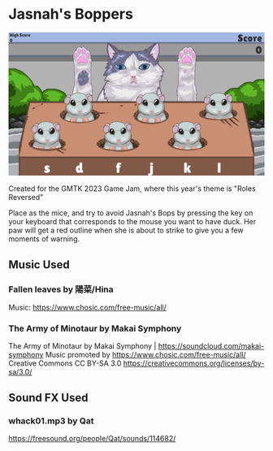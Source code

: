 # Jasnah's Boppers

![game screenshot, a cat about to bop some mice](JasnahsBoppers.png "Jasnah's Boppers")

Created for the GMTK 2023 Game Jam, where this year's theme is "Roles Reversed"

Place as the mice, and try to avoid Jasnah's Bops by pressing the key on your keyboard that corresponds to the mouse you want to have duck. Her paw will get a red outline when she is about to strike to give you a few moments of warning.

## Music Used

### Fallen leaves by 陽菜/Hina
Music: https://www.chosic.com/free-music/all/

### The Army of Minotaur by Makai Symphony
The Army of Minotaur by Makai Symphony | https://soundcloud.com/makai-symphony
Music promoted by https://www.chosic.com/free-music/all/
Creative Commons CC BY-SA 3.0
https://creativecommons.org/licenses/by-sa/3.0/

## Sound FX Used

### whack01.mp3 by Qat
https://freesound.org/people/Qat/sounds/114682/